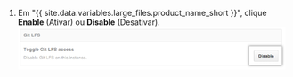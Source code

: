 1. Em "{{ site.data.variables.large_files.product_name_short }}", clique **Enable** (Ativar) ou **Disable** (Desativar). ![Botão Desabilitar](/assets/images/enterprise/management-console/git-lfs-toggle.png)

